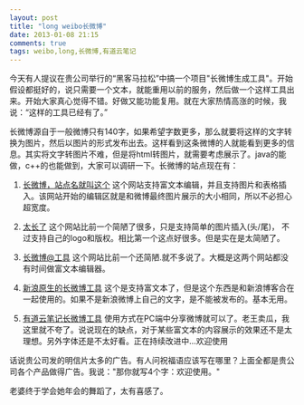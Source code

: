 ```yaml
---
layout: post
title: "long weibo长微博"
date: 2013-01-08 21:15
comments: true
tags: weibo,long,长微博,有道云笔记
---
```

今天有人提议在贵公司举行的“黑客马拉松”中搞一个项目"长微博生成工具"。开始假设都挺好的，说只需要一个文本，就能重用以前的服务，然后做一个这样工具出来。开始大家真心觉得不错。好做又能功能复用。就在大家热情高涨的时候，我说：“这样的工具已经有了。”

长微博源自于一般微博只有140字，如果希望字数更多，那么就要将这样的文字转换为图片，然后以图片的形式发布出去。这样看到这条微博的人就能看到更多的信息。其实将文字转图片不难，但是将html转图片，就需要考虑展示了。java的能做，c++的也能做到，大家可以调研一下。长微博的站点现在有：

1. [长微博，站点名就叫这个](www.changweibo.com)  这个网站支持富文本编辑，并且支持图片和表格插入。该网站开始的编辑区就是和微博最终图片展示的大小相同，所以不必担心超宽度。

2. [太长了](http://www.taichangle.com/) 这个网站比前一个简陋了很多，只是支持简单的图片插入(头/尾)， 不过支持自己的logo和版权。相比第一个这点好很多。但是实在是太简陋了。

3. [长微博@工具](http://www.cwbgj.com/) 这个网站比前一个还简陋.就不多说了。大概是这两个网站都没有时间做富文本编辑器。

4. [新浪原生的长微博工具](http://control.blog.sina.com.cn/admin/article/changWeiBo.php)  这个是支持富文本了，但是这个东西是和新浪博客合在一起使用的。如果不是新浪微博上自己的文字，是不能被发布的。基本无用。

5. [有道云笔记长微博工具](http://note.youdao.com) 使用方式在PC端中分享微博就可以了。老王卖瓜，我这里就不夸了。说说现在的缺点，对于某些富文本的内容展示的效果还不是太理想。另外字体还是不太好看。正在持续改进中...欢迎使用

话说贵公司发的明信片太多的广告。有人问祝福语应该写在哪里？上面全都是贵公司各个产品做得广告。我说："那你就写4个字：欢迎使用。"

老婆终于学会她年会的舞蹈了，太有喜感了。
